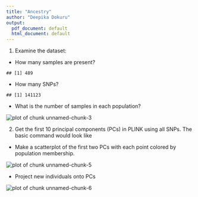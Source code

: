 ```yaml
---
title: "Ancestry"
author: "Deepika Dokuru"
output:
  pdf_document: default
  html_document: default
---
```







1. Examine the dataset:
  * How many samples are present? 
  

```
## [1] 489
```

  * How many SNPs?
  

```
## [1] 141123
```

  * What is the number of samples in each population?
  
![plot of chunk unnamed-chunk-3](figure/unnamed-chunk-3-1.png)

2. Get the first 10 principal components (PCs) in PLINK using all SNPs. The basic command would look like


  * Make a scatterplot of the first two PCs with each point colored by population membership. 
  
![plot of chunk unnamed-chunk-5](figure/unnamed-chunk-5-1.png)

  * Project new individuals onto PCs
  
![plot of chunk unnamed-chunk-6](figure/unnamed-chunk-6-1.png)

